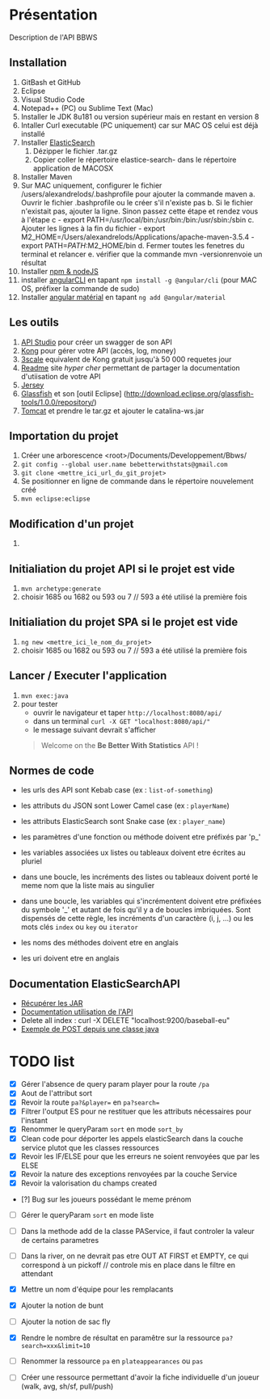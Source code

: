 
# Présentation

Description de l'API BBWS

## Installation
1. GitBash et GitHub
2. Eclipse
3. Visual Studio Code
4. Notepad++ (PC) ou Sublime Text (Mac)
5. Installer le JDK 8u181 ou version supérieur mais en restant en version 8
6. Intaller Curl executable (PC uniquement) car sur MAC OS celui est déjà installé
7. Installer [ElasticSearch](https://www.elastic.co/) 
    1. Dézipper le fichier .tar.gz
    2. Copier coller le répertoire elastice-search- dans le répertoire application de MACOSX
8. Installer Maven
9. Sur MAC uniquement, configurer le fichier /users/alexandrelods/.bashprofile pour ajouter la commande maven a. Ouvrir le fichier .bashprofile ou le créer s'il n'existe pas b. Si le fichier n'existait pas, ajouter la ligne. Sinon passez cette étape et rendez vous à l'étape c - export PATH=/usr/local/bin:/usr/bin:/bin:/usr/sbin:/sbin c. Ajouter les lignes à la fin du fichier - export M2_HOME=/Users/alexandrelods/Applications/apache-maven-3.5.4 - export PATH=$PATH:$M2_HOME/bin d. Fermer toutes les fenetres du terminal et relancer e. vérifier que la commande mvn -versionrenvoie un résultat
10. Installer [npm & nodeJS](https://nodejs.org/en/)
11. installer [angularCLI](https://cli.angular.io/) en tapant `npm install -g @angular/cli` (pour MAC OS, préfixer la commande de sudo)
12. Installer [angular matérial](https://material.angular.io/components/categories) en tapant `ng add @angular/material`

## Les outils
1. [API Studio](http://www.apistudio.io) pour créer un swagger de son API
2. [Kong](http://www.getkong.org) pour gérer votre API (accès, log, money)
3. [3scale](http://www.3scale.io) equivalent de Kong gratuit jusqu'à 50 000 requetes jour
4. [Readme](http://www.readme.io) site *hyper cher* permettant de partager la documentation d'utiisation de votre API
5. [Jersey](https://jersey.github.io/)
6. [Glassfish](https://javaee.github.io/glassfish/) et son [outil Eclipse] (http://download.eclipse.org/glassfish-tools/1.0.0/repository/)
7. [Tomcat](https://tomcat.apache.org/download-90.cgi) et prendre le tar.gz et ajouter le catalina-ws.jar



## Importation du projet
1. Créer une arborescence \<root\>/Documents/Developpement/Bbws/
2. `git config --global user.name bebetterwithstats@gmail.com`
3. `git clone <mettre_ici_url_du_git_projet>`
4. Se positionner en ligne de commande dans le répertoire nouvelement créé
5. `mvn eclipse:eclipse`

## Modification d'un projet
1. 


## Initialiation du projet API si le projet est vide
1. `mvn archetype:generate`
2. choisir 1685 ou 1682 ou 593 ou 7 // 593 a été utilisé la première fois


## Initialiation du projet SPA si le projet est vide
1. `ng new <mettre_ici_le_nom_du_projet>`
2. choisir 1685 ou 1682 ou 593 ou 7 // 593 a été utilisé la première fois


## Lancer / Executer l'application
1. `mvn exec:java`
2. pour tester
   - ouvrir le navigateur et taper `http://localhost:8080/api/`
   - dans un terminal `curl -X GET "localhost:8080/api/"`
   - le message suivant devrait s'afficher
   > Welcome on the <b>Be Better With Statistics</b> API !<br>


## Normes de code
- les urls des API sont Kebab case (ex : `list-of-something`)
- les attributs du JSON sont Lower Camel case (ex : `playerName`)
- les attributs ElasticSearch sont Snake case (ex : `player_name`)

- les paramètres d'une fonction ou méthode doivent etre préfixés par 'p_'
- les variables associées ux listes ou tableaux doivent etre écrites au pluriel
- dans une boucle, les incréments des listes ou tableaux doivent porté le meme nom que la liste mais au singulier
- dans une boucle, les variables qui s'incrémentent doivent etre préfixées du symbole '_' et autant de fois qu'il y a de boucles imbriquées. Sont dispensés de cette règle, les incréments d'un caractère (i, j, ...) ou les mots clés `index` ou `key` ou `iterator`
- les noms des méthodes doivent etre en anglais
- les uri doivent etre en anglais


## Documentation ElasticSearchAPI
- [Récupérer les JAR](https://www.elastic.co/guide/en/elasticsearch/client/java-api/current/_maven_repository.html)
- [Documentation utilisation de l'API](https://www.elastic.co/guide/en/elasticsearch/client/java-api/current/index.html)
- Delete all index : curl -X DELETE "localhost:9200/baseball-eu"
- [Exemple de POST depuis une classe java](https://jersey.github.io/documentation/latest/client.html#client.ex.formpost)



# TODO list
- [x] Gérer l'absence de query param player pour la route `/pa`
- [x] Aout de l'attribut sort
- [x] Revoir la route `pa?&player=` en `pa?search=`
- [x] Filtrer l'output ES pour ne restituer que les attributs nécessaires pour l'instant
- [x] Renommer le queryParam `sort` en mode `sort_by`
- [x] Clean code pour déporter les appels elasticSearch dans la couche service plutot que les classes ressources
- [x] Revoir les IF/ELSE pour que les erreurs ne soient renvoyées que par les ELSE
- [x] Revoir la nature des exceptions renvoyées par la couche Service
- [x] Revoir la valorisation du champs created
- [?] Bug sur les joueurs possédant le meme prénom
- [ ] Gérer le queryParam `sort` en mode liste
- [ ] Dans la methode add de la classe PAService, il faut controler la valeur de certains parametres
- [ ] Dans la river, on ne devrait pas etre OUT AT FIRST et EMPTY, ce qui correspond à un pickoff // controle mis en place dans le filtre en attendant
- [x] Mettre un nom d'équipe pour les remplacants
- [x] Ajouter la notion de bunt
- [ ] Ajouter la notion de sac fly
- [x] Rendre le nombre de résultat en paramêtre sur la ressource `pa?search=xxx&limit=10`
- [ ] Renommer la ressource `pa` en `plateappearances` ou `pas`
- [ ] Créer une ressource permettant d'avoir la fiche individuelle d'un joueur (walk, avg, sh/sf, pull/push)
 